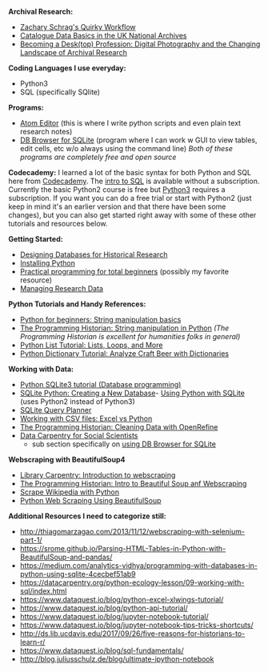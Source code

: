 **Archival Research:**
- [Zachary Schrag's Quirky Workflow](https://zacharyschrag.com/research/my-quirky-workflow/)
- [Catalogue Data Basics in the UK National Archives](https://blog.nationalarchives.gov.uk/catalogue-data-basics/)
- [Becoming a Desk(top) Profession: Digital Photography and the Changing Landscape of Archival Research](https://www.ianmilligan.ca/talk/aha-2020/)

**Coding Languages I use everyday:**
- Python3 
- SQL (specifically SQlite)

**Programs:**
- [Atom Editor](https://atom.io/) (this is where I write python scripts and even plain text research notes)
- [DB Browser for SQLite](https://sqlitebrowser.org/) (program where I can work w GUI to view tables, edit cells, etc w/o always using the command line)
   *Both of these programs are completely free and open source*

**Codecademy:**
I learned a lot of the basic syntax for both Python and SQL here from [Codecademy](https://www.codecademy.com). The [intro to SQL](https://www.codecademy.com/learn/learn-sql) is available without a subscription. Currently the basic Python2 course is free but [Python3](https://www.codecademy.com/learn/learn-python-3) requires a subscription. If you want you can do a free trial or start with Python2 (just keep in mind it's an earlier version and that there have been some changes), but you can also get started right away with some of these other tutorials and resources below.

**Getting Started:**
- [Designing Databases for Historical Research ](https://port.sas.ac.uk/mod/book/view.php?id=75)
- [Installing Python](https://realpython.com/installing-python/)
- [Practical programming for total beginners](https://automatetheboringstuff.com/) (possibly my favorite resource)
- [Managing Research Data](https://port.sas.ac.uk/course/view.php?id=73)

**Python Tutorials and Handy References:**
- [Python for beginners: String manipulation basics](https://www.pythonforbeginners.com/basics/string-manipulation-in-python)
- [The Programming Historian: String manipulation in Python](https://programminghistorian.org/en/lessons/manipulating-strings-in-python) *(The Programming Historian is excellent for humanities folks in general)*
- [Python List Tutorial: Lists, Loops, and More](https://www.dataquest.io/blog/python-list-tutorial/)
- [Python Dictionary Tutorial: Analyze Craft Beer with Dictionaries](https://www.dataquest.io/blog/python-dictionary-tutorial/)

**Working with Data:**
- [Python SQLite3 tutorial (Database programming)](https://likegeeks.com/python-sqlite3-tutorial/)
- [SQLite Python: Creating a New Database](https://www.sqlitetutorial.net/sqlite-python/creating-database/)- [Using Python with SQLite](http://zetcode.com/db/sqlitepythontutorial/) (uses Python2 instead of Python3)
- [SQLite Query Planner](https://www.sqlite.org/queryplanner.html)
- [Working with CSV files: Excel vs Python](https://www.dataquest.io/blog/excel-vs-python/)
- [The Programming Historian: Cleaning Data with OpenRefine](https://programminghistorian.org/en/lessons/cleaning-data-with-openrefine)
- [Data Carpentry for Social Scientists](https://datacarpentry.org/sql-socialsci/)
  - sub section specifically on [using DB Browser for SQLite](https://datacarpentry.org/sql-socialsci/02-db-browser/index.html)

**Webscraping with BeautifulSoup4**
- [Library Carpentry: Introduction to webscraping](https://librarycarpentry.org/lc-webscraping/)
- [The Programming Historian: Intro to Beautiful Soup anf Webscraping](https://programminghistorian.org/en/lessons/intro-to-beautiful-soup#get-a-webpage-to-scrape)
- [Scrape Wikipedia with Python](https://roche.io/2016/05/scrape-wikipedia-with-python)
- [Python Web Scraping Using BeautifulSoup](https://www.dataquest.io/blog/web-scraping-tutorial-python/)

**Additional Resources I need to categorize still:**
- http://thiagomarzagao.com/2013/11/12/webscraping-with-selenium-part-1/
- https://srome.github.io/Parsing-HTML-Tables-in-Python-with-BeautifulSoup-and-pandas/
- https://medium.com/analytics-vidhya/programming-with-databases-in-python-using-sqlite-4cecbef51ab9
- https://datacarpentry.org/python-ecology-lesson/09-working-with-sql/index.html
- https://www.dataquest.io/blog/python-excel-xlwings-tutorial/
- https://www.dataquest.io/blog/python-api-tutorial/
- https://www.dataquest.io/blog/jupyter-notebook-tutorial/
- https://www.dataquest.io/blog/jupyter-notebook-tips-tricks-shortcuts/
- http://ds.lib.ucdavis.edu/2017/09/26/five-reasons-for-historians-to-learn-r/
- https://www.dataquest.io/blog/sql-fundamentals/
- http://blog.juliusschulz.de/blog/ultimate-ipython-notebook
